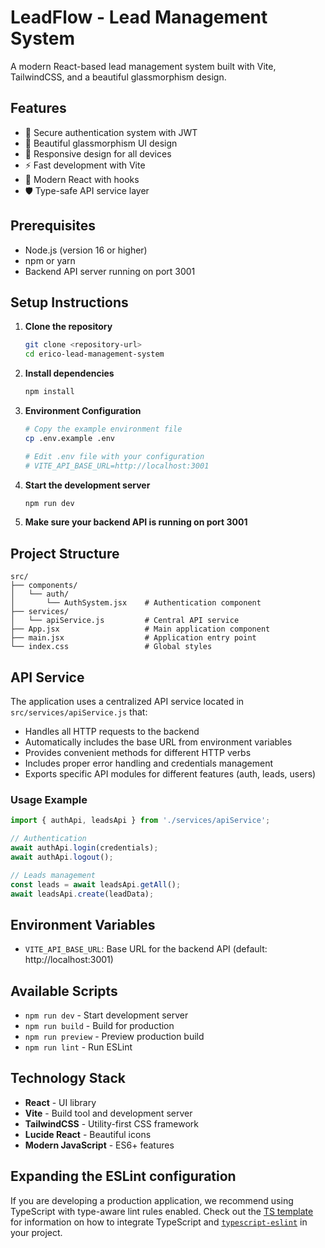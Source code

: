 # LeadFlow - Lead Management System

A modern React-based lead management system built with Vite, TailwindCSS, and a beautiful glassmorphism design.

## Features

- 🔐 Secure authentication system with JWT
- 🎨 Beautiful glassmorphism UI design
- 📱 Responsive design for all devices
- ⚡ Fast development with Vite
- 🎯 Modern React with hooks
- 🛡️ Type-safe API service layer

## Prerequisites

- Node.js (version 16 or higher)
- npm or yarn
- Backend API server running on port 3001

## Setup Instructions

1. **Clone the repository**
   ```bash
   git clone <repository-url>
   cd erico-lead-management-system
   ```

2. **Install dependencies**
   ```bash
   npm install
   ```

3. **Environment Configuration**
   ```bash
   # Copy the example environment file
   cp .env.example .env
   
   # Edit .env file with your configuration
   # VITE_API_BASE_URL=http://localhost:3001
   ```

4. **Start the development server**
   ```bash
   npm run dev
   ```

5. **Make sure your backend API is running on port 3001**

## Project Structure

```
src/
├── components/
│   └── auth/
│       └── AuthSystem.jsx    # Authentication component
├── services/
│   └── apiService.js         # Central API service
├── App.jsx                   # Main application component
├── main.jsx                  # Application entry point
└── index.css                 # Global styles
```

## API Service

The application uses a centralized API service located in `src/services/apiService.js` that:

- Handles all HTTP requests to the backend
- Automatically includes the base URL from environment variables
- Provides convenient methods for different HTTP verbs
- Includes proper error handling and credentials management
- Exports specific API modules for different features (auth, leads, users)

### Usage Example

```javascript
import { authApi, leadsApi } from './services/apiService';

// Authentication
await authApi.login(credentials);
await authApi.logout();

// Leads management
const leads = await leadsApi.getAll();
await leadsApi.create(leadData);
```

## Environment Variables

- `VITE_API_BASE_URL`: Base URL for the backend API (default: http://localhost:3001)

## Available Scripts

- `npm run dev` - Start development server
- `npm run build` - Build for production
- `npm run preview` - Preview production build
- `npm run lint` - Run ESLint

## Technology Stack

- **React** - UI library
- **Vite** - Build tool and development server
- **TailwindCSS** - Utility-first CSS framework
- **Lucide React** - Beautiful icons
- **Modern JavaScript** - ES6+ features

## Expanding the ESLint configuration

If you are developing a production application, we recommend using TypeScript with type-aware lint rules enabled. Check out the [TS template](https://github.com/vitejs/vite/tree/main/packages/create-vite/template-react-ts) for information on how to integrate TypeScript and [`typescript-eslint`](https://typescript-eslint.io) in your project.
